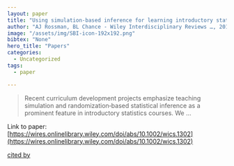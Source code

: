 ```yaml
---
layout: paper
title: "Using simulation‐based inference for learning introductory statistics"
author: "AJ Rossman, BL Chance - Wiley Interdisciplinary Reviews …, 2014 - Wiley Online Library"
image: "/assets/img/SBI-icon-192x192.png"
bibtex: "None"
hero_title: "Papers"
categories:
  - Uncategorized
tags:
  - paper

---
```

>Recent curriculum development projects emphasize teaching simulation and randomization‐based statistical inference as a prominent feature in introductory statistics courses. We …

Link to paper: [https://wires.onlinelibrary.wiley.com/doi/abs/10.1002/wics.1302](https://wires.onlinelibrary.wiley.com/doi/abs/10.1002/wics.1302)

[cited by](https://scholar.google.com/scholar?cites=643565023667297413&as_sdt=2005&sciodt=0,5&hl=en&num=20)

